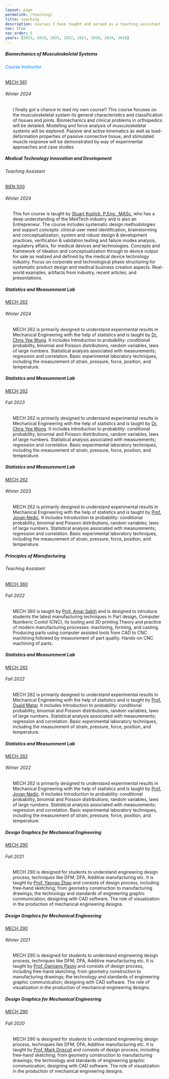 ```yaml
---
layout: page
permalink: /teaching/
title: teaching
description: Courses I have taught and served as a teaching assistant in the past.
nav: true
nav_order: 5
years: [2023, 2024, 2025, 2022, 2021, 2020, 2019, 2018]
---
```




<div class="content">

<div class="card mt-3">
  <div class="p-3">
    <div class="row">
      <div class="col-sm-10">
        <h5 class="font-weight-bold d-inline">Biomechanics of Musculoskeletal Systems</h5>
        <h6 class="d-inline ml-2" style="color: #007bff;">Course Instructor</h6>
      </div>
      <div class="col-sm-2 text-left text-sm-right">
        <a class="badge font-weight-bold light-blue darken-1 text-uppercase align-middle" href="https://www.mcgill.ca/mecheng/grad/courses" target="_blank">
            MECH 561
        </a>
      </div>
    </div>
    <h6 class="font-italic mt-2 mt-sm-0">Winter 2024</h6>
    <ul class="card-text font-weight-light list-group list-group-flush">
			<p>
			I finally got a chance to lead my own course!! This  course  focuses  on  the musculoskeletal  system  its  general  characteristics  and classification of tissues and joints. Biomechanics and clinical problems in orthopedics will  be  detailed.  Modelling  and  force  analysis  of  musculoskeletal  systems  will  be explored.  Passive  and  active  kinematics  as  well  as  load-deformation  properties  of passive connective tissue, and stimulated muscle response will be demonstrated by way of experimental approaches and case studies 
			</p>
    </ul>
  </div>
</div>



<div class="card mt-3">
  <div class="p-3">
    <div class="row">
      <div class="col-sm-10">
        <h5 class="font-weight-bold d-inline">Medical Technology Innovation and Development</h5>
        <h6 class="font-italic d-inline ml-2">Teaching Assistant</h6>
      </div>
      <div class="col-sm-2 text-left text-sm-right">
        <a class="badge font-weight-bold light-blue darken-1 text-uppercase align-middle" href="https://www.mcgill.ca/study/2024-2025/courses/bien-500" target="_blank">
            BIEN 500
        </a>
      </div>
    </div>
    <h6 class="font-italic mt-2 mt-sm-0">Winter 2024</h6>
    <ul class="card-text font-weight-light list-group list-group-flush">
			<p>
			This fun course is taught by <a href='https://www.linkedin.com/in/stuartkozlick/?original_referer=https%3A%2F%2Fwww%2Egoogle%2Ecom%2F&originalSubdomain=ca'>Stuart Kozlick, P.Eng., MASc.</a> who has a deep understanding of the MedTech industry and is also an Entrepreneur. The course includes systematic design methodologies and support concepts: clinical user need identification, brainstorming and conceptualization, system and robust design & development practices, verification & validation testing and failure modes analysis, regulatory affairs, for medical devices and technologies. Concepts and framework of ideation and conceptualization through to device output for sale as realized and defined by the medical device technology industry. Focus on corporate and technological phase structuring for systematic product design and medical business creation aspects. Real-world examples, artifacts from industry, recent articles, and presentations. 
			</p>
    </ul>
  </div>
</div>




<div class="card mt-3">
  <div class="p-3">
    <div class="row">
      <div class="col-sm-10">
        <h5 class="font-weight-bold">Statistics and Measurement Lab</h5>
      </div>
      <div class="col-sm-2 text-left text-sm-right">
        <a class="badge font-weight-bold light-blue darken-1 text-uppercase align-middle" href="https://www.mcgill.ca/study/2022-2023/courses/mech-262" target="_blank">
            MECH 262
        </a>
      </div>
    </div>
    <h6 class="font-italic mt-2 mt-sm-0">Winter 2024</h6>
    <ul class="card-text font-weight-light list-group list-group-flush">
			<p>
			MECH 262 is primarily designed to understand experimental results in Mechanical Engineering with the help of statistics and is taught by <a href='https://chrisywong.github.io/'>Dr. Chris Yee Wong</a>. It includes Introduction to probability: conditional probability, binomial and Poisson distributions, random variables, laws of large numbers. Statistical analysis associated with measurements; regression and correlation. Basic experimental laboratory techniques, including the measurement of strain, pressure, force, position, and temperature.
			</p>
    </ul>
  </div>
</div>

<div class="card mt-3">
  <div class="p-3">
    <div class="row">
      <div class="col-sm-10">
        <h5 class="font-weight-bold">Statistics and Measurement Lab</h5>
      </div>
      <div class="col-sm-2 text-left text-sm-right">
        <a class="badge font-weight-bold light-blue darken-1 text-uppercase align-middle" href="https://www.mcgill.ca/study/2022-2023/courses/mech-262" target="_blank">
            MECH 262
        </a>
      </div>
    </div>
    <h6 class="font-italic mt-2 mt-sm-0">Fall 2023</h6>
    <ul class="card-text font-weight-light list-group list-group-flush">
			<p>
			MECH 262 is primarily designed to understand experimental results in Mechanical Engineering with the help of statistics and is taught by <a href='https://chrisywong.github.io/'>Dr. Chris Yee Wong</a>. It includes Introduction to probability: conditional probability, binomial and Poisson distributions, random variables, laws of large numbers. Statistical analysis associated with measurements; regression and correlation. Basic experimental laboratory techniques, including the measurement of strain, pressure, force, position, and temperature.
			</p>
    </ul>
  </div>
</div>


<div class="card mt-3">
  <div class="p-3">
    <div class="row">
      <div class="col-sm-10">
        <h5 class="font-weight-bold">Statistics and Measurement Lab</h5>
      </div>
      <div class="col-sm-2 text-left text-sm-right">
        <a class="badge font-weight-bold light-blue darken-1 text-uppercase align-middle" href="https://www.mcgill.ca/study/2021-2022/courses/mech-262" target="_blank">
            MECH 262
        </a>
      </div>
    </div>
    <h6 class="font-italic mt-2 mt-sm-0">Winter 2023</h6>
    <ul class="card-text font-weight-light list-group list-group-flush">
			<p>
			MECH 262 is primarily designed to understand experimental results in Mechanical Engineering with the help of statistics and is taught by <a href='https://www.mcgill.ca/mecheng/people/staff/jovan-nedic'>Prof. Jovan Nedic</a>. It includes Introduction to probability: conditional probability, binomial and Poisson distributions, random variables, laws of large numbers. Statistical analysis associated with measurements; regression and correlation. Basic experimental laboratory techniques, including the measurement of strain, pressure, force, position, and temperature.
			</p>
    </ul>
  </div>
</div>



 
 <div class="card mt-3">
  <div class="p-3">
    <div class="row">
      <div class="col-sm-10">
        <h5 class="font-weight-bold">Principles of Manufacturing</h5>
        <h6 class="font-italic">Teaching Assistant</h6>
      </div>
      <div class="col-sm-2 text-left text-sm-right">
        <a class="badge font-weight-bold light-blue darken-1 text-uppercase align-middle" href="https://www.mcgill.ca/study/2022-2023/courses/mech-360" target="_blank">
            MECH 360
        </a>
      </div>
    </div>
    <h6 class="font-italic mt-2 mt-sm-0">Fall 2022</h6>
    <ul class="card-text font-weight-light list-group list-group-flush">
			<p>
			MECH 360 is taught by  <a href='https://www.mcgill.ca/continuingstudies/scs-community/biographies/sabih-amar'>Prof. Amar Sabih</a> and is designed to introduce students the latest manufacturing techniques in Part design, Computer Numberic Contol (CNC), its tooling and 3D printing.Theory and practice of modern manufacturing processes: machining, forming, and casting. Producing parts using computer assisted tools from CAD to CNC machining followed by measurement of part quality. Hands-on CNC machining of parts.
			</p>
    </ul>
  </div>
</div>
 
 
 
<div class="card mt-3">
  <div class="p-3">
    <div class="row">
      <div class="col-sm-10">
        <h5 class="font-weight-bold">Statistics and Measurement Lab</h5>
      </div>
      <div class="col-sm-2 text-left text-sm-right">
        <a class="badge font-weight-bold light-blue darken-1 text-uppercase align-middle" href="https://www.mcgill.ca/study/2022-2023/courses/mech-262" target="_blank">
            MECH 262
        </a>
      </div>
    </div>
    <h6 class="font-italic mt-2 mt-sm-0">Fall 2022</h6>
    <ul class="card-text font-weight-light list-group list-group-flush">
			<p>
			MECH 262 is primarily designed to understand experimental results in Mechanical Engineering with the help of statistics and is taught by <a href='https://www.linkedin.com/in/osaid-matar-ph-d-47b79a46/'>Prof. Osaid Matar</a>. It includes Introduction to probability: conditional probability, binomial and Poisson distributions, random variables, laws of large numbers. Statistical analysis associated with measurements; regression and correlation. Basic experimental laboratory techniques, including the measurement of strain, pressure, force, position, and temperature.
			</p>
    </ul>
  </div>
</div>






 

<div class="card mt-3">
  <div class="p-3">
    <div class="row">
      <div class="col-sm-10">
        <h5 class="font-weight-bold">Statistics and Measurement Lab</h5>
      </div>
      <div class="col-sm-2 text-left text-sm-right">
        <a class="badge font-weight-bold light-blue darken-1 text-uppercase align-middle" href="https://www.mcgill.ca/study/2021-2022/courses/mech-262" target="_blank">
            MECH 262
        </a>
      </div>
    </div>
    <h6 class="font-italic mt-2 mt-sm-0">Winter 2022</h6>
    <ul class="card-text font-weight-light list-group list-group-flush">
			<p>
			MECH 262 is primarily designed to understand experimental results in Mechanical Engineering with the help of statistics and is taught by <a href='https://www.mcgill.ca/mecheng/people/staff/jovan-nedic'>Prof. Jovan Nedic</a>. It includes Introduction to probability: conditional probability, binomial and Poisson distributions, random variables, laws of large numbers. Statistical analysis associated with measurements; regression and correlation. Basic experimental laboratory techniques, including the measurement of strain, pressure, force, position, and temperature.
			</p>
    </ul>
  </div>
</div>

<div class="card mt-3">
  <div class="p-3">
    <div class="row">
      <div class="col-sm-10">
        <h5 class="font-weight-bold">Design Graphics for Mechanical Engineering</h5>
      </div>
      <div class="col-sm-2 text-left text-sm-right">
        <a class="badge font-weight-bold light-blue darken-1 text-uppercase align-middle" href="https://www.mcgill.ca/study/2021-2022/courses/mech-290" target="_blank">
            MECH 290
        </a>
      </div>
    </div>
    <h6 class="font-italic mt-2 mt-sm-0">Fall 2021</h6>
    <ul class="card-text font-weight-light list-group list-group-flush">
			<p>
			MECH 290 is designed for students to understand engineering design process, techniques like DFM, DFA, Additive manufacturing etc. It is taught by <a href='https://www.mcgill.ca/mecheng/yaoyao-zhao'>Prof. Yaoyao Zhao</a> and consists of design process, including free-hand sketching; from geometry construction to manufacturing drawings; the technology and standards of engineering graphic communication; designing with CAD software. The role of visualization in the production of mechanical engineering designs.
			</p>
    </ul>
  </div>
</div>

<div class="card mt-3">
  <div class="p-3">
    <div class="row">
      <div class="col-sm-10">
        <h5 class="font-weight-bold">Design Graphics for Mechanical Engineering</h5>
      </div>
      <div class="col-sm-2 text-left text-sm-right">
        <a class="badge font-weight-bold light-blue darken-1 text-uppercase align-middle" href="https://www.mcgill.ca/study/2021-2022/courses/mech-290" target="_blank">
            MECH 290
        </a>
      </div>
    </div>
    <h6 class="font-italic mt-2 mt-sm-0">Winter 2021</h6>
    <ul class="card-text font-weight-light list-group list-group-flush">
			<p>
			MECH 290 is designed for students to understand engineering design process, techniques like DFM, DFA, Additive manufacturing etc. It is taught by <a href='https://www.mcgill.ca/mecheng/damiano-pasini'>Prof. Damiano Pasini</a> and consists of design process, including free-hand sketching; from geometry construction to manufacturing drawings; the technology and standards of engineering graphic communication; designing with CAD software. The role of visualization in the production of mechanical engineering designs.
			</p>
    </ul>
  </div>
</div>

<div class="card mt-3">
  <div class="p-3">
    <div class="row">
      <div class="col-sm-10">
        <h5 class="font-weight-bold">Design Graphics for Mechanical Engineering</h5>
      </div>
      <div class="col-sm-2 text-left text-sm-right">
        <a class="badge font-weight-bold light-blue darken-1 text-uppercase align-middle" href="https://www.mcgill.ca/study/2021-2022/courses/mech-290" target="_blank">
            MECH 290
        </a>
      </div>
    </div>
    <h6 class="font-italic mt-2 mt-sm-0">Fall 2020</h6>
    <ul class="card-text font-weight-light list-group list-group-flush">
			<p>
			MECH 290 is designed for students to understand engineering design process, techniques like DFM, DFA, Additive manufacturing etc. It is taught by <a href='https://www.mcgill.ca/mecheng/people/staff/mark-driscoll'>Prof. Mark Driscoll</a> and consists of design process, including free-hand sketching; from geometry construction to manufacturing drawings; the technology and standards of engineering graphic communication; designing with CAD software. The role of visualization in the production of mechanical engineering designs.
			</p>
    </ul>
  </div>
</div>

